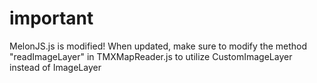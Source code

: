 # important

MelonJS.js is modified!
When updated, make sure to modify the method "readImageLayer" in TMXMapReader.js to utilize CustomImageLayer instead of ImageLayer